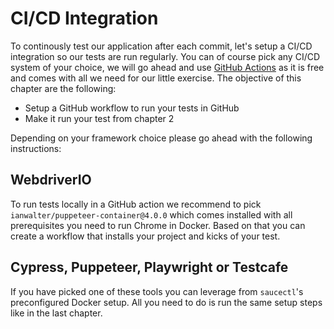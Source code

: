 # CI/CD Integration

To continously test our application after each commit, let's setup a CI/CD integration so our tests are run regularly. You can of course pick any CI/CD system of your choice, we will go ahead and use [GitHub Actions](https://docs.github.com/en/actions/learn-github-actions) as it is free and comes with all we need for our little exercise. The objective of this chapter are the following:

- Setup a GitHub workflow to run your tests in GitHub
- Make it run your test from chapter 2

Depending on your framework choice please go ahead with the following instructions:

## WebdriverIO

To run tests locally in a GitHub action we recommend to pick `ianwalter/puppeteer-container@4.0.0` which comes installed with all prerequisites you need to run Chrome in Docker. Based on that you can create a workflow that installs your project and kicks of your test.

## Cypress, Puppeteer, Playwright or Testcafe

If you have picked one of these tools you can leverage from `saucectl`'s preconfigured Docker setup. All you need to do is run the same setup steps like in the last chapter.